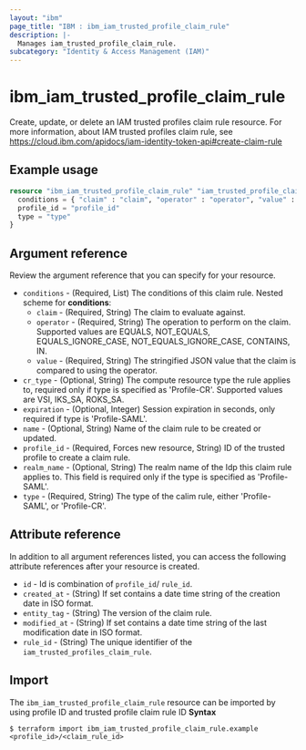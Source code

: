 ```yaml
---
layout: "ibm"
page_title: "IBM : ibm_iam_trusted_profile_claim_rule"
description: |-
  Manages iam_trusted_profile_claim_rule.
subcategory: "Identity & Access Management (IAM)"
---
```


# ibm_iam_trusted_profile_claim_rule

Create, update, or delete an IAM trusted profiles claim rule resource. For more information, about IAM trusted profiles claim rule, see https://cloud.ibm.com/apidocs/iam-identity-token-api#create-claim-rule

## Example usage

```terraform
resource "ibm_iam_trusted_profile_claim_rule" "iam_trusted_profile_claim_rule" {
  conditions = { "claim" : "claim", "operator" : "operator", "value" : "value" }
  profile_id = "profile_id"
  type = "type"
}
```

## Argument reference

Review the argument reference that you can specify for your resource.

* `conditions` - (Required, List) The conditions of this claim rule.
Nested scheme for **conditions**:
	* `claim` - (Required, String) The claim to evaluate against.
	* `operator` - (Required, String) The operation to perform on the claim. Supported values are EQUALS, NOT_EQUALS, EQUALS_IGNORE_CASE, NOT_EQUALS_IGNORE_CASE, CONTAINS, IN.
	* `value` - (Required, String) The stringified JSON value that the claim is compared to using the operator.
* `cr_type` - (Optional, String) The compute resource type the rule applies to, required only if type is specified as 'Profile-CR'. Supported values are VSI, IKS_SA, ROKS_SA.
* `expiration` - (Optional, Integer) Session expiration in seconds, only required if type is 'Profile-SAML'.
* `name` - (Optional, String) Name of the claim rule to be created or updated.
* `profile_id` - (Required, Forces new resource, String) ID of the trusted profile to create a claim rule.
* `realm_name` - (Optional, String) The realm name of the Idp this claim rule applies to. This field is required only if the type is specified as 'Profile-SAML'.
* `type` - (Required, String) The type of the calim rule, either 'Profile-SAML', or 'Profile-CR'.

## Attribute reference

In addition to all argument references listed, you can access the following attribute references after your resource is created.

* `id` - Id is combination of `profile_id`/ `rule_id`.
* `created_at` - (String) If set contains a date time string of the creation date in ISO format.
* `entity_tag` - (String) The version of the claim rule.
* `modified_at` - (String) If set contains a date time string of the last modification date in ISO format.
* `rule_id` - (String) The unique identifier of the `iam_trusted_profiles_claim_rule`.



## Import

The  `ibm_iam_trusted_profile_claim_rule` resource can be imported by using profile ID and trusted profile claim rule ID 
**Syntax**

```
$ terraform import ibm_iam_trusted_profile_claim_rule.example <profile_id>/<claim_rule_id>
```
